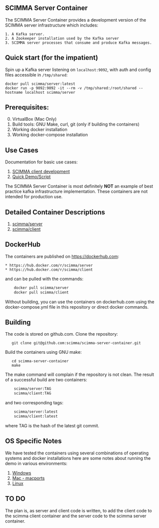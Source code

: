 ## SCIMMA Server Container

The SCIMMA Server Container provides a development version of the SCIMMA server infrastructure which includes:

    1. A Kafka server.
    2. A Zookeeper installation used by the Kafka server
    3. SCIMMA server processes that consume and produce Kafka messages.

## Quick start (for the impatient)

Spin up a Kafka server listening on `localhost:9092`, with auth and config files accessible in `/tmp/shared`:

```
docker pull scimma/server:latest
docker run -p 9092:9092 -it --rm -v /tmp/shared:/root/shared --hostname localhost scimma/server
```

## Prerequisites:

  0. VirtualBox (Mac Only)
  1. Build tools: GNU Make, curl, git (only if building the containers)
  2. Working docker installation
  3. Working docker-compose installation

## Use Cases

Documentation for basic use cases:

 1. [SCIMMA client development](doc/ClientDevelopment.md)
 2. [Quick Demo/Script](doc/QuickDemo.md)

The SCIMMA Server Container is most definitely **NOT** an example of 
best practice kafka infrastructure implementation. These
containers are not intended for production use.

## Detailed Container Descriptions

 1. [scimma/server](doc/serverContainer.md)
 2. [scimma/client](doc/clientContainer.md)


## DockerHub

The containers are published on https://dockerhub.com:

    * https://hub.docker.com/r/scimma/server
    * https://hub.docker.com/r/scimma/client

and can be pulled with the commands:

``` sh
    docker pull scimma/server
    docker pull scimma/client

```

Without building, you can use the containers on dockerhub.com using the docker-compose.yml file in this repository or direct docker commands.

## Building

The code is stored on github.com. Clone the repository:

```
   git clone git@github.com:scimma/scimma-server-container.git
```

Build the containers using GNU make:

```
   cd scimma-server-container
   make
```

The make command will complain if the repository is not clean. The result of a successful build are two containers:

``` sh
    scimma/server:TAG
    scimma/client:TAG
```
and two corresponding tags:

``` sh
    scimma/server:latest
    scimma/client:latest
```

where TAG is the hash of the latest git commit. 

## OS Specific Notes

We have tested the containers using several combinations of operating systems and docker installations here are some notes about running the demo in various environments:

  1. [Windows](doc/Windows.md)
  2. [Mac - macports](doc/Mac-macports.md)
  3. [Linux](doc/Linux.md)

## TO DO

The plan is, as server and client code is written, to add the client code to the scimma client container and the server code to the scimma server container.

